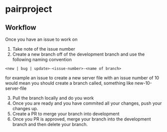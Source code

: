 # pairproject

## Workflow

Once you have an issue to work on 

1. Take note of the issue number
2. Create a new branch off of the development branch and use the following naming convention
  
  `<new | bug | update>-<issue-number>-<name of branch>`
  
  for example an issue to create a new server file with an issue number of 10 would mean you should create a branch called, something like
  new-10-server-file
  
3. Pull the branch locally and do you work
4. Once you are ready and you have commited all your changes, push your changes up.
5. Create a PR to merge your branch into development
6. Once you PR is approved, merge your branch into the development branch and then delete your branch.
